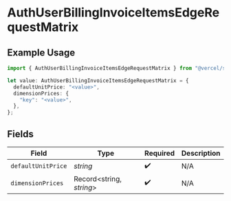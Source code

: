 # AuthUserBillingInvoiceItemsEdgeRequestMatrix

## Example Usage

```typescript
import { AuthUserBillingInvoiceItemsEdgeRequestMatrix } from "@vercel/sdk/models/components/authuser.js";

let value: AuthUserBillingInvoiceItemsEdgeRequestMatrix = {
  defaultUnitPrice: "<value>",
  dimensionPrices: {
    "key": "<value>",
  },
};
```

## Fields

| Field                    | Type                     | Required                 | Description              |
| ------------------------ | ------------------------ | ------------------------ | ------------------------ |
| `defaultUnitPrice`       | *string*                 | :heavy_check_mark:       | N/A                      |
| `dimensionPrices`        | Record<string, *string*> | :heavy_check_mark:       | N/A                      |